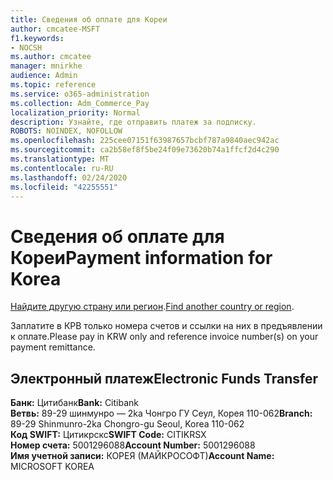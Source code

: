 ```yaml
---
title: Сведения об оплате для Кореи
author: cmcatee-MSFT
f1.keywords:
- NOCSH
ms.author: cmcatee
manager: mnirkhe
audience: Admin
ms.topic: reference
ms.service: o365-administration
ms.collection: Adm_Commerce_Pay
localization_priority: Normal
description: Узнайте, где отправить платеж за подписку.
ROBOTS: NOINDEX, NOFOLLOW
ms.openlocfilehash: 225cee07151f63987657bcbf787a9840aec942ac
ms.sourcegitcommit: ca2b58ef8f5be24f09e73620b74a1ffcf2d4c290
ms.translationtype: MT
ms.contentlocale: ru-RU
ms.lasthandoff: 02/24/2020
ms.locfileid: "42255551"
---
```

# <a name="payment-information-for-korea"></a><span data-ttu-id="5016c-103">Сведения об оплате для Кореи</span><span class="sxs-lookup"><span data-stu-id="5016c-103">Payment information for Korea</span></span>

<span data-ttu-id="5016c-104">[Найдите другую страну или регион](../billing-and-payments/pay-for-your-subscription.md).</span><span class="sxs-lookup"><span data-stu-id="5016c-104">[Find another country or region](../billing-and-payments/pay-for-your-subscription.md).</span></span>

<span data-ttu-id="5016c-105">Заплатите в КРВ только номера счетов и ссылки на них в предъявлении к оплате.</span><span class="sxs-lookup"><span data-stu-id="5016c-105">Please pay in KRW only and reference invoice number(s) on your payment remittance.</span></span>

## <a name="electronic-funds-transfer"></a><span data-ttu-id="5016c-106">Электронный платеж</span><span class="sxs-lookup"><span data-stu-id="5016c-106">Electronic Funds Transfer</span></span>

<span data-ttu-id="5016c-107">**Банк:** Цитибанк</span><span class="sxs-lookup"><span data-stu-id="5016c-107">**Bank:** Citibank</span></span>  
<span data-ttu-id="5016c-108">**Ветвь:** 89-29 шинмунро — 2ka Чонгро ГУ Сеул, Корея 110-062</span><span class="sxs-lookup"><span data-stu-id="5016c-108">**Branch:** 89-29 Shinmunro-2ka Chongro-gu Seoul, Korea 110-062</span></span>  
<span data-ttu-id="5016c-109">**Код SWIFT:** Цитикрскс</span><span class="sxs-lookup"><span data-stu-id="5016c-109">**SWIFT Code:** CITIKRSX</span></span>  
<span data-ttu-id="5016c-110">**Номер счета:** 5001296088</span><span class="sxs-lookup"><span data-stu-id="5016c-110">**Account Number:** 5001296088</span></span>  
<span data-ttu-id="5016c-111">**Имя учетной записи:** КОРЕЯ (МАЙКРОСОФТ)</span><span class="sxs-lookup"><span data-stu-id="5016c-111">**Account Name:** MICROSOFT KOREA</span></span>  